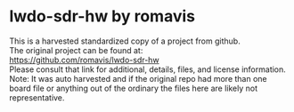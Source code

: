 
# lwdo-sdr-hw by romavis  
This is a harvested standardized copy of a project from github.  
The original project can be found at:  
https://github.com/romavis/lwdo-sdr-hw  
Please consult that link for additional, details, files, and license information.  
Note: It was auto harvested and if the original repo had more than one board file or anything out of the ordinary the files here are likely not representative.  
    